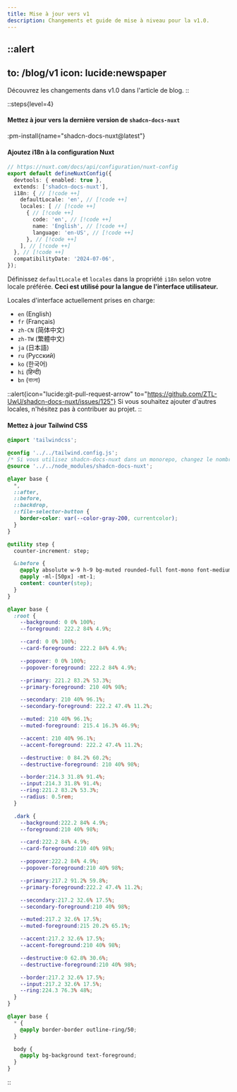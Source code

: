 ```yaml
---
title: Mise à jour vers v1
description: Changements et guide de mise à niveau pour la v1.0.
---
```


::alert
---
to: /blog/v1
icon: lucide:newspaper
---
Découvrez les changements dans v1.0 dans l'article de blog.
::

::steps{level=4}
#### Mettez à jour vers la dernière version de `shadcn-docs-nuxt`

:pm-install{name="shadcn-docs-nuxt@latest"}

#### Ajoutez i18n à la configuration Nuxt

```ts [nuxt.config.ts]
// https://nuxt.com/docs/api/configuration/nuxt-config
export default defineNuxtConfig({
  devtools: { enabled: true },
  extends: ['shadcn-docs-nuxt'],
  i18n: { // [!code ++]
    defaultLocale: 'en', // [!code ++]
    locales: [ // [!code ++]
      { // [!code ++]
        code: 'en', // [!code ++]
        name: 'English', // [!code ++]
        language: 'en-US', // [!code ++]
      }, // [!code ++]
    ], // [!code ++]
  }, // [!code ++]
  compatibilityDate: '2024-07-06',
});
```

Définissez `defaultLocale` et `locales` dans la propriété `i18n` selon votre locale préférée. **Ceci est utilisé pour la langue de l'interface utilisateur.**

Locales d'interface actuellement prises en charge:
- `en` (English)
- `fr` (Français)
- `zh-CN` (简体中文)
- `zh-TW` (繁體中文)
- `ja` (日本語)
- `ru` (Русский)
- `ko` (한국어)
- `hi` (हिन्दी)
- `bn` (বাংলা)

::alert{icon="lucide:git-pull-request-arrow" to="https://github.com/ZTL-UwU/shadcn-docs-nuxt/issues/125"}
Si vous souhaitez ajouter d'autres locales, n'hésitez pas à contribuer au projet.
::

#### Mettez à jour Tailwind CSS

```css [assets/css/tailwind.css] collapse height=400
@import 'tailwindcss';

@config '../../tailwind.config.js';
/* Si vous utilisez shadcn-docs-nuxt dans un monorepo, changez le nombre de .. pour correspondre au répertoire node_modules */
@source '../../node_modules/shadcn-docs-nuxt';

@layer base {
  *,
  ::after,
  ::before,
  ::backdrop,
  ::file-selector-button {
    border-color: var(--color-gray-200, currentcolor);
  }
}

@utility step {
  counter-increment: step;

  &:before {
    @apply absolute w-9 h-9 bg-muted rounded-full font-mono font-medium text-center text-base inline-flex items-center justify-center -indent-px border-4 border-background;
    @apply -ml-[50px] -mt-1;
    content: counter(step);
  }
}

@layer base {
  :root {
    --background: 0 0% 100%;
    --foreground: 222.2 84% 4.9%;

    --card: 0 0% 100%;
    --card-foreground: 222.2 84% 4.9%;

    --popover: 0 0% 100%;
    --popover-foreground: 222.2 84% 4.9%;

    --primary: 221.2 83.2% 53.3%;
    --primary-foreground: 210 40% 98%;

    --secondary: 210 40% 96.1%;
    --secondary-foreground: 222.2 47.4% 11.2%;

    --muted: 210 40% 96.1%;
    --muted-foreground: 215.4 16.3% 46.9%;

    --accent: 210 40% 96.1%;
    --accent-foreground: 222.2 47.4% 11.2%;

    --destructive: 0 84.2% 60.2%;
    --destructive-foreground: 210 40% 98%;

    --border:214.3 31.8% 91.4%;
    --input:214.3 31.8% 91.4%;
    --ring:221.2 83.2% 53.3%;
    --radius: 0.5rem;
  }

  .dark {
    --background:222.2 84% 4.9%;
    --foreground:210 40% 98%;

    --card:222.2 84% 4.9%;
    --card-foreground:210 40% 98%;

    --popover:222.2 84% 4.9%;
    --popover-foreground:210 40% 98%;

    --primary:217.2 91.2% 59.8%;
    --primary-foreground:222.2 47.4% 11.2%;

    --secondary:217.2 32.6% 17.5%;
    --secondary-foreground:210 40% 98%;

    --muted:217.2 32.6% 17.5%;
    --muted-foreground:215 20.2% 65.1%;

    --accent:217.2 32.6% 17.5%;
    --accent-foreground:210 40% 98%;

    --destructive:0 62.8% 30.6%;
    --destructive-foreground:210 40% 98%;

    --border:217.2 32.6% 17.5%;
    --input:217.2 32.6% 17.5%;
    --ring:224.3 76.3% 48%;
  }
}

@layer base {
  * {
    @apply border-border outline-ring/50;
  }

  body {
    @apply bg-background text-foreground;
  }
}
```
::
